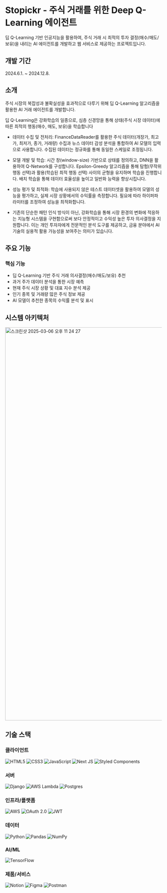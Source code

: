 # Stopickr - 주식 거래를 위한 Deep Q-Learning 에이전트

딥 Q-Learning 기반 인공지능을 활용하여, 주식 거래 시 최적의 투자 결정(매수/매도/보유)을 내리는 AI 에이전트를 개발하고 웹 서비스로 제공하는 프로젝트입니다.

## 개발 기간
2024.6.1. ~ 2024.12.8.


## 소개

주식 시장의 복잡성과 불확실성을 효과적으로 다루기 위해 딥 Q-Learning 알고리즘을 활용한 AI 거래 에이전트를 개발합니다.

딥 Q-Learning은 강화학습의 일종으로, 심층 신경망을 통해 상태(주식 시장 데이터)에 따른 최적의 행동(매수, 매도, 보유)을 학습합니다


- 데이터 수집 및 전처리: FinanceDataReader를 활용한 주식 데이터(개장가, 최고가, 최저가, 종가, 거래량) 수집과 뉴스 데이터 감성 분석을 통합하여 AI 모델의 입력으로 사용합니다. 수집된 데이터는 정규화를 통해 동일한 스케일로 조정됩니다.

- 모델 개발 및 학습: 시간 창(window-size) 기반으로 상태를 정의하고, DNN을 활용하여 Q-Network를 구성합니다. Epsilon-Greedy 알고리즘을 통해 탐험(무작위 행동 선택)과 활용(학습된 최적 행동 선택) 사이의 균형을 유지하며 학습을 진행합니다. 배치 학습을 통해 데이터 효율성을 높이고 일반화 능력을 향상시킵니다.

- 성능 평가 및 최적화: 학습에 사용되지 않은 테스트 데이터셋을 활용하여 모델의 성능을 평가하고, 실제 시장 상황에서의 수익률을 측정합니다. 필요에 따라 하이퍼파라미터를 조정하여 성능을 최적화합니다.

- 기존의 단순한 패턴 인식 방식이 아닌, 강화학습을 통해 시장 환경의 변화에 적응하는 지능형 시스템을 구현함으로써 보다 안정적이고 수익성 높은 투자 의사결정을 지원합니다. 이는 개인 투자자에게 전문적인 분석 도구를 제공하고, 금융 분야에서 AI 기술의 실용적 활용 가능성을 보여주는 의미가 있습니다.


## 주요 기능
### 핵심 기능

- 딥 Q-Learning 기반 주식 거래 의사결정(매수/매도/보유) 추천
- 과거 주가 데이터 분석을 통한 시장 예측 
- 현재 주식 시장 상황 및 대표 지수 분석 제공
- 인기 종목 및 거래량 많은 주식 정보 제공
- AI 모델이 추천한 종목의 수익률 분석 및 표시


## 시스템 아키텍처
<img width="1261" alt="스크린샷 2025-03-06 오후 11 24 27" src="https://github.com/user-attachments/assets/40ab6f67-34d7-4264-9b9d-1bcdcc7617bd" />



## 기술 스택
### 클라이언트
![HTML5](https://img.shields.io/badge/html5-%23E34F26.svg?style=for-the-badge&logo=html5&logoColor=white)
![CSS3](https://img.shields.io/badge/css3-%231572B6.svg?style=for-the-badge&logo=css3&logoColor=white)
![JavaScript](https://img.shields.io/badge/javascript-%23323330.svg?style=for-the-badge&logo=javascript&logoColor=%23F7DF1E)
![Next JS](https://img.shields.io/badge/Next-black?style=for-the-badge&logo=next.js&logoColor=white)
![Styled Components](https://img.shields.io/badge/styled--components-DB7093?style=for-the-badge&logo=styled-components&logoColor=white)


### 서버
![Django](https://img.shields.io/badge/django-%23092E20.svg?style=for-the-badge&logo=django&logoColor=white)
![AWS Lambda](https://img.shields.io/badge/AWS%20Lambda-FF9900?style=for-the-badge&logo=aws-lambda&logoColor=white)
![Postgres](https://img.shields.io/badge/postgres-%23316192.svg?style=for-the-badge&logo=postgresql&logoColor=white)


### 인프라/플랫폼
![AWS](https://img.shields.io/badge/AWS-%23FF9900.svg?style=for-the-badge&logo=amazon-aws&logoColor=white)
![OAuth 2.0](https://img.shields.io/badge/OAuth%202.0-31A8FF?style=for-the-badge&logo=oauth&logoColor=white)
![JWT](https://img.shields.io/badge/JWT-black?style=for-the-badge&logo=JSON%20web%20tokens)


### 데이터
![Python](https://img.shields.io/badge/python-3670A0?style=for-the-badge&logo=python&logoColor=ffdd54)
![Pandas](https://img.shields.io/badge/pandas-%23150458.svg?style=for-the-badge&logo=pandas&logoColor=white)
![NumPy](https://img.shields.io/badge/numpy-%23013243.svg?style=for-the-badge&logo=numpy&logoColor=white)


### AI/ML
![TensorFlow](https://img.shields.io/badge/TensorFlow-%23FF6F00.svg?style=for-the-badge&logo=TensorFlow&logoColor=white)


### 제품/서비스
![Notion](https://img.shields.io/badge/Notion-%23000000.svg?style=for-the-badge&logo=notion&logoColor=white)
![Figma](https://img.shields.io/badge/figma-%23F24E1E.svg?style=for-the-badge&logo=figma&logoColor=white)
![Postman](https://img.shields.io/badge/Postman-FF6C37?style=for-the-badge&logo=postman&logoColor=white)
